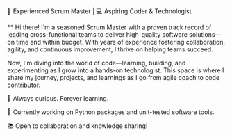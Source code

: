 💼 Experienced Scrum Master | 💻 Aspiring Coder & Technologist

** Hi there! I'm a seasoned Scrum Master with a proven track record of leading cross-functional teams to deliver high-quality software solutions—on time and within budget. With years of experience fostering collaboration, agility, and continuous improvement, I thrive on helping teams succeed.

Now, I'm diving into the world of code—learning, building, and experimenting as I grow into a hands-on technologist. This space is where I share my journey, projects, and learnings as I go from agile coach to code contributor.

🚀 Always curious. Forever learning.

🔧 Currently working on Python packages and unit-tested software tools.

📚 Open to collaboration and knowledge sharing!
